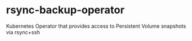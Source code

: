 # rsync-backup-operator
Kubernetes Operator that provides access to Persistent Volume snapshots via rsync+ssh
